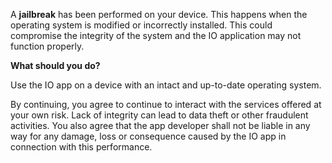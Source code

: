 A **jailbreak** has been performed on your device. This happens when the operating system is modified or incorrectly installed. This could compromise the integrity of the system and the IO application may not function properly.

**What should you do?**

Use the IO app on a device with an intact and up-to-date operating system.

By continuing, you agree to continue to interact with the services offered at your own risk. Lack of integrity can lead to data theft or other fraudulent activities. You also agree that the app developer shall not be liable in any way for any damage, loss or consequence caused by the IO app in connection with this performance.

